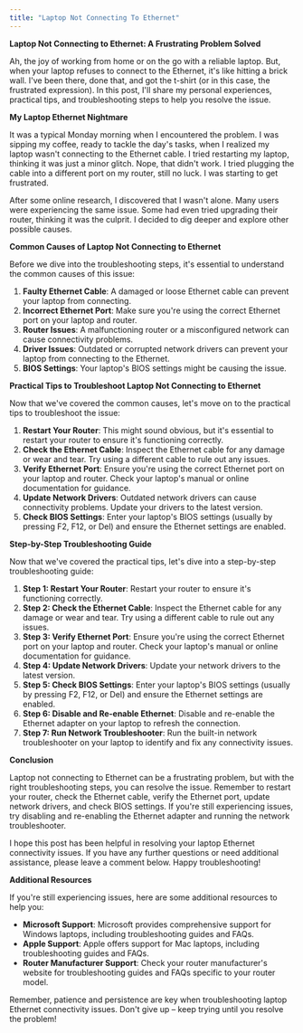 ```yaml
---
title: "Laptop Not Connecting To Ethernet"
---
```


**Laptop Not Connecting to Ethernet: A Frustrating Problem Solved**

 Ah, the joy of working from home or on the go with a reliable laptop. But, when your laptop refuses to connect to the Ethernet, it's like hitting a brick wall. I've been there, done that, and got the t-shirt (or in this case, the frustrated expression). In this post, I'll share my personal experiences, practical tips, and troubleshooting steps to help you resolve the issue.

**My Laptop Ethernet Nightmare**

It was a typical Monday morning when I encountered the problem. I was sipping my coffee, ready to tackle the day's tasks, when I realized my laptop wasn't connecting to the Ethernet cable. I tried restarting my laptop, thinking it was just a minor glitch. Nope, that didn't work. I tried plugging the cable into a different port on my router, still no luck. I was starting to get frustrated.

After some online research, I discovered that I wasn't alone. Many users were experiencing the same issue. Some had even tried upgrading their router, thinking it was the culprit. I decided to dig deeper and explore other possible causes.

**Common Causes of Laptop Not Connecting to Ethernet**

Before we dive into the troubleshooting steps, it's essential to understand the common causes of this issue:

1. **Faulty Ethernet Cable**: A damaged or loose Ethernet cable can prevent your laptop from connecting.
2. **Incorrect Ethernet Port**: Make sure you're using the correct Ethernet port on your laptop and router.
3. **Router Issues**: A malfunctioning router or a misconfigured network can cause connectivity problems.
4. **Driver Issues**: Outdated or corrupted network drivers can prevent your laptop from connecting to the Ethernet.
5. **BIOS Settings**: Your laptop's BIOS settings might be causing the issue.

**Practical Tips to Troubleshoot Laptop Not Connecting to Ethernet**

Now that we've covered the common causes, let's move on to the practical tips to troubleshoot the issue:

1. **Restart Your Router**: This might sound obvious, but it's essential to restart your router to ensure it's functioning correctly.
2. **Check the Ethernet Cable**: Inspect the Ethernet cable for any damage or wear and tear. Try using a different cable to rule out any issues.
3. **Verify Ethernet Port**: Ensure you're using the correct Ethernet port on your laptop and router. Check your laptop's manual or online documentation for guidance.
4. **Update Network Drivers**: Outdated network drivers can cause connectivity problems. Update your drivers to the latest version.
5. **Check BIOS Settings**: Enter your laptop's BIOS settings (usually by pressing F2, F12, or Del) and ensure the Ethernet settings are enabled.

**Step-by-Step Troubleshooting Guide**

Now that we've covered the practical tips, let's dive into a step-by-step troubleshooting guide:

1. **Step 1: Restart Your Router**: Restart your router to ensure it's functioning correctly.
2. **Step 2: Check the Ethernet Cable**: Inspect the Ethernet cable for any damage or wear and tear. Try using a different cable to rule out any issues.
3. **Step 3: Verify Ethernet Port**: Ensure you're using the correct Ethernet port on your laptop and router. Check your laptop's manual or online documentation for guidance.
4. **Step 4: Update Network Drivers**: Update your network drivers to the latest version.
5. **Step 5: Check BIOS Settings**: Enter your laptop's BIOS settings (usually by pressing F2, F12, or Del) and ensure the Ethernet settings are enabled.
6. **Step 6: Disable and Re-enable Ethernet**: Disable and re-enable the Ethernet adapter on your laptop to refresh the connection.
7. **Step 7: Run Network Troubleshooter**: Run the built-in network troubleshooter on your laptop to identify and fix any connectivity issues.

**Conclusion**

Laptop not connecting to Ethernet can be a frustrating problem, but with the right troubleshooting steps, you can resolve the issue. Remember to restart your router, check the Ethernet cable, verify the Ethernet port, update network drivers, and check BIOS settings. If you're still experiencing issues, try disabling and re-enabling the Ethernet adapter and running the network troubleshooter.

I hope this post has been helpful in resolving your laptop Ethernet connectivity issues. If you have any further questions or need additional assistance, please leave a comment below. Happy troubleshooting!

**Additional Resources**

If you're still experiencing issues, here are some additional resources to help you:

* **Microsoft Support**: Microsoft provides comprehensive support for Windows laptops, including troubleshooting guides and FAQs.
* **Apple Support**: Apple offers support for Mac laptops, including troubleshooting guides and FAQs.
* **Router Manufacturer Support**: Check your router manufacturer's website for troubleshooting guides and FAQs specific to your router model.

Remember, patience and persistence are key when troubleshooting laptop Ethernet connectivity issues. Don't give up – keep trying until you resolve the problem!